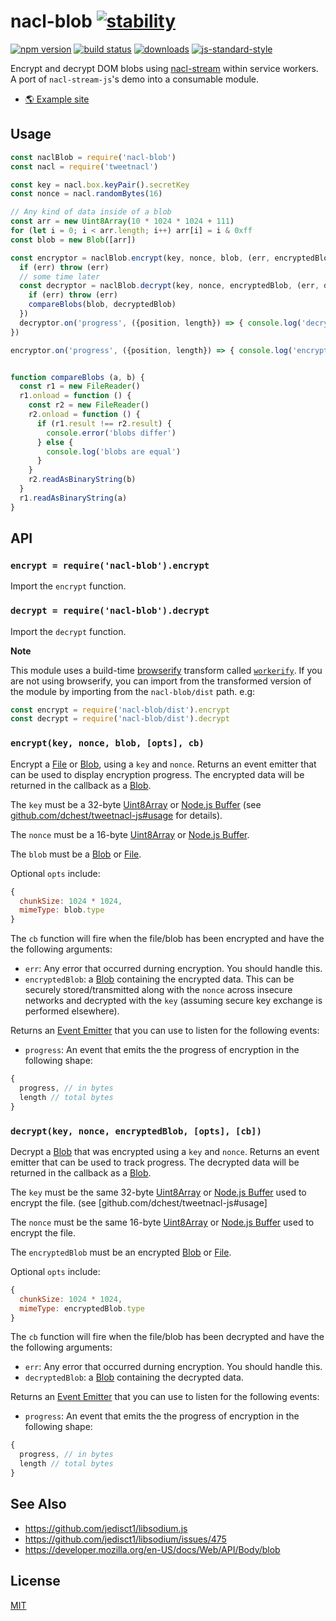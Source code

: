 # nacl-blob [![stability][0]][1]
[![npm version][2]][3] [![build status][4]][5]
[![downloads][8]][9] [![js-standard-style][10]][11]

Encrypt and decrypt DOM blobs using [nacl-stream](https://github.com/dchest/nacl-stream-js) within service workers.  A port of `nacl-stream-js`'s demo into a consumable module.

- [🌎 Example site](https://nacl-blob.netlify.com)

## Usage

```js
const naclBlob = require('nacl-blob')
const nacl = require('tweetnacl')

const key = nacl.box.keyPair().secretKey
const nonce = nacl.randomBytes(16)

// Any kind of data inside of a blob
const arr = new Uint8Array(10 * 1024 * 1024 + 111)
for (let i = 0; i < arr.length; i++) arr[i] = i & 0xff
const blob = new Blob([arr])

const encryptor = naclBlob.encrypt(key, nonce, blob, (err, encryptedBlob) => {
  if (err) throw (err)
  // some time later
  const decryptor = naclBlob.decrypt(key, nonce, encryptedBlob, (err, decryptedBlob) => {
    if (err) throw (err)
    compareBlobs(blob, decryptedBlob)
  })
  decryptor.on('progress', ({position, length}) => { console.log('decrypting %' + (position / length) * 100) })
})

encryptor.on('progress', ({position, length}) => { console.log('encrypting %' + (position / length) * 100) })


function compareBlobs (a, b) {
  const r1 = new FileReader()
  r1.onload = function () {
    const r2 = new FileReader()
    r2.onload = function () {
      if (r1.result !== r2.result) {
        console.error('blobs differ')
      } else {
        console.log('blobs are equal')
      }
    }
    r2.readAsBinaryString(b)
  }
  r1.readAsBinaryString(a)
}
```

## API

### `encrypt = require('nacl-blob').encrypt`

Import the `encrypt` function.

### `decrypt = require('nacl-blob').decrypt`

Import the `decrypt` function.

**Note**

This module uses a build-time [browserify](http://browserify.org) transform called [`workerify`](https://github.com/shama/workerify).  If you are not using browserify, you can import from the transformed version of the module by importing from the `nacl-blob/dist` path. e.g:

```js
const encrypt = require('nacl-blob/dist').encrypt
const decrypt = require('nacl-blob/dist').decrypt
```

### `encrypt(key, nonce, blob, [opts], cb)`

Encrypt a [File](file) or [Blob](blob), using a `key` and `nonce`.  Returns an event emitter that can be used to display encryption progress.  The encrypted data will be returned in the callback as a [Blob][blob].

The `key` must be a 32-byte [Uint8Array][uint8] or [Node.js Buffer][nodebuff] (see [github.com/dchest/tweetnacl-js#usage](https://github.com/dchest/tweetnacl-js#usage) for details).

The `nonce` must be a 16-byte [Uint8Array][uint8] or [Node.js Buffer][nodebuff].  

The `blob` must be a [Blob][blob] or [File][file].

Optional `opts` include: 

```js
{
  chunkSize: 1024 * 1024,
  mimeType: blob.type
}
```

The `cb` function will fire when the file/blob has been encrypted and have the the following arguments:

- `err`: Any error that occurred durning encryption.  You should handle this.
- `encryptedBlob`: a [Blob][blob] containing the encrypted data.  This can be securely stored/transmitted along with the `nonce` across insecure networks and decrypted with the `key` (assuming secure key exchange is performed elsewhere).

Returns an [Event Emitter][bus] that you can use to listen for the following events:

- `progress`: An event that emits the the progress of encryption in the following shape:

```js
{
  progress, // in bytes
  length // total bytes
}
```

### `decrypt(key, nonce, encryptedBlob, [opts], [cb])`

Decrypt a [Blob][blob] that was encrypted using a `key` and `nonce`.  Returns an event emitter that can be used to track progress.  The decrypted data will be returned in the callback as a [Blob][blob].

The `key` must be the same 32-byte [Uint8Array][uint8] or [Node.js Buffer][nodebuff] used to encrypt the file. (see [github.com/dchest/tweetnacl-js#usage]

The `nonce` must be the same 16-byte [Uint8Array][uint8] or [Node.js Buffer][nodebuff] used to encrypt the file.

The `encryptedBlob` must be an encrypted [Blob][blob] or [File][file].

Optional `opts` include:

```js
{
  chunkSize: 1024 * 1024,
  mimeType: encryptedBlob.type
}
```

The `cb` function will fire when the file/blob has been decrypted and have the the following arguments:

- `err`: Any error that occurred durning encryption.  You should handle this.
- `decryptedBlob`: a [Blob][blob] containing the decrypted data.

Returns an [Event Emitter][bus] that you can use to listen for the following events:

- `progress`: An event that emits the the progress of encryption in the following shape:

```js
{
  progress, // in bytes
  length // total bytes
}
```

## See Also

- https://github.com/jedisct1/libsodium.js
- https://github.com/jedisct1/libsodium/issues/475
- https://developer.mozilla.org/en-US/docs/Web/API/Body/blob

## License
[MIT](https://tldrlegal.com/license/mit-license)

[0]: https://img.shields.io/badge/stability-experimental-orange.svg?style=flat-square
[1]: https://nodejs.org/api/documentation.html#documentation_stability_index
[2]: https://img.shields.io/npm/v/nacl-blob.svg?style=flat-square
[3]: https://npmjs.org/package/nacl-blob
[4]: https://img.shields.io/travis/bcomnes/nacl-blob/master.svg?style=flat-square
[5]: https://travis-ci.org/bcomnes/nacl-blob
[8]: http://img.shields.io/npm/dm/nacl-blob.svg?style=flat-square
[9]: https://npmjs.org/package/nacl-blob
[10]: https://img.shields.io/badge/code%20style-standard-brightgreen.svg?style=flat-square
[11]: https://github.com/feross/standard
[uint8]: https://developer.mozilla.org/en-US/docs/Web/JavaScript/Reference/Global_Objects/Uint8Array
[file]: https://developer.mozilla.org/en-US/docs/Web/API/File
[blob]: https://developer.mozilla.org/en-US/docs/Web/API/Blob
[bus]: https://github.com/choojs/nanobus
[nodebuff]: https://nodejs.org/api/buffer.html

